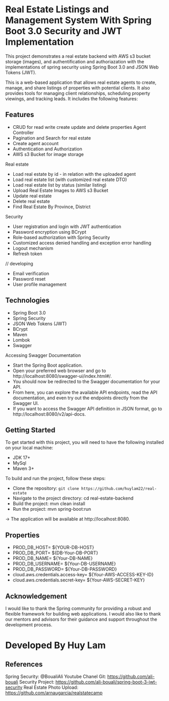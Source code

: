 # Real Estate Listings and Management System With Spring Boot 3.0 Security and JWT Implementation

This project demonstrates a real estate backend with AWS s3 bucket storage (images), and authentification and authoriazation with the implementations of spring security using Spring Boot 3.0 and JSON Web Tokens (JWT).

This is a web-based application that allows real estate agents to create, manage, and share listings of properties with potential clients. It also provides tools for managing client relationships, scheduling property viewings, and tracking leads. It includes the following features:

## Features

- CRUD for read write create update and delete properties
  Agent Controller
- Pagination and Search for real estate
- Create agent account
- Authentication and Authorization
- AWS s3 Bucket for image storage

Real estate

- Load real estate by id - in relation with the uploaded agent
- Load real estate list (with customized real estate DTO)
- Load real estate list by status (similar listing)
- Upload Real Estate Images to AWS s3 Bucket
- Update real estate
- Delete real estate
- Find Real Estate By Province, District

Security

- User registration and login with JWT authentication
- Password encryption using BCrypt
- Role-based authorization with Spring Security
- Customized access denied handling and exception error handling
- Logout mechanism
- Refresh token

// developing

- Email verification
- Password reset
- User profile management

## Technologies

- Spring Boot 3.0
- Spring Security
- JSON Web Tokens (JWT)
- BCrypt
- Maven
- Lombok
- Swagger

Accessing Swagger Documentation

- Start the Spring Boot application.
- Open your preferred web browser and go to http://localhost:8080/swagger-ui/index.html#/.
- You should now be redirected to the Swagger documentation for your API.
- From here, you can explore the available API endpoints, read the API documentation, and even try out the endpoints directly from the Swagger UI.
- If you want to access the Swagger API definition in JSON format, go to http://localhost:8080/v2/api-docs.

## Getting Started

To get started with this project, you will need to have the following installed on your local machine:

- JDK 17+
- MySql
- Maven 3+

To build and run the project, follow these steps:

- Clone the repository: `git clone https://github.com/huylam22/real-estate`
- Navigate to the project directory: cd real-estate-backend
- Build the project: mvn clean install
- Run the project: mvn spring-boot:run

-> The application will be available at http://localhost:8080.

## Properties

- PROD_DB_HOST= ${YOUR-DB-HOST}
- PROD_DB_PORT= ${DB-Your-DB-PORT}
- PROD_DB_NAME= ${Your-DB-NAME}
- PROD_DB_USERNAME= ${Your-DB-USERNAME}
- PROD_DB_PASSWORD= ${Your-DB-PASSWORD}
- cloud.aws.credentials.access-key= ${Your-AWS-ACCESS-KEY-ID}
- cloud.aws.credentials.secret-key= ${Your-AWS-SECRET-KEY}

## Acknowledgement

I would like to thank the Spring community for providing a robust and flexible framework for building web applications. I would also like to thank our mentors and advisors for their guidance and support throughout the development process.

# Developed By Huy Lam

## References

Spring Security:
@BoualiAli Youtube Chanel
Git: https://github.com/ali-bouali
Security Project: https://github.com/ali-bouali/spring-boot-3-jwt-security
Real Estate Photo Upload: https://github.com/arnaugarcia/realstatecamp

